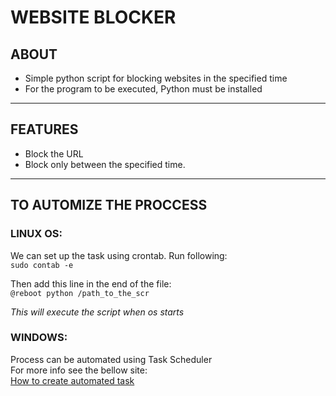 # WEBSITE BLOCKER

## ABOUT

* Simple python script for blocking websites in the specified time
* For the program to be executed, Python must be installed
***

## FEATURES

* Block the URL
* Block only between the specified time.
***

## TO AUTOMIZE THE PROCCESS 

### LINUX OS:
We can set up the task using crontab. Run following:  
```sudo contab -e```  

Then add this line in the end of the file:  
```@reboot python /path_to_the_scr```  

*This will execute the script when os starts*  

### WINDOWS:
Process can be automated using Task Scheduler  
For more info see the bellow site:  
[How to create automated task](https://www.windowscentral.com/how-create-automated-task-using-task-scheduler-windows-10)
